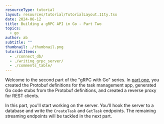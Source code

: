 ```yaml
---
resourceType: tutorial
layout: resources/tutorial/TutorialLayout.11ty.tsx
date: 2024-06-12
title: Building a gRPC API in Go - Part Two
topics:
  - go
author: ab
subtitle: ""
thumbnail: ./thumbnail.png
tutorialItems:
  - ./connect_db/
  - ./writing_grpc_server/
  - ./comments_table/
---
```


Welcome to the second part of the "gRPC with Go" series. In [part one](../grpc_part_one/), you created the Protobuf definitions for the task management app, generated Go code stubs from the Protobuf definitions, and created a reverse proxy for REST clients.

In this part, you'll start working on the server. You'll hook the server to a database and write the `CreateTask` and `GetTask` endpoints. The remaining streaming endpoints will be tackled in the next part.
